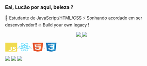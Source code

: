### Eai, Lucão por aqui, beleza ?


 🌱 Estudante de JavaScript/HTML/CSS 
 ⚡ Sonhando acordado em ser desenvolvedor!!
 🔥 Build your own legacy !

<div align="center">
  <a href="https://github.com/xLucasEmanuel">
  <img height="180em" src="https://github-readme-stats.vercel.app/api?username=xLucasEmanuel&show_icons=true&theme=dark&include_all_commits=true&count_private=true&"/>
  <img height="180em" src="https://github-readme-stats.vercel.app/api/top-langs/?username=xLucasEmanuel&layout=compact&langs_count=7&theme=dark"/>
</div>
  
  <div style="display: inline_block"><br>
  <img align="center" alt="Rafa-Js" height="30" width="40" src="https://raw.githubusercontent.com/devicons/devicon/master/icons/javascript/javascript-plain.svg">
  <img align="center" alt="Rafa-React" height="30" width="40" src="https://raw.githubusercontent.com/devicons/devicon/master/icons/react/react-original.svg">
  <img align="center" alt="Rafa-HTML" height="30" width="40" src="https://raw.githubusercontent.com/devicons/devicon/master/icons/html5/html5-original.svg">
  <img align="center" alt="Rafa-CSS" height="30" width="40" src="https://raw.githubusercontent.com/devicons/devicon/master/icons/css3/css3-original.svg">    
</div>
  <div> 
 
  <a href="https://instagram.com/luucasemanuuel" target="_blank"><img src="https://img.shields.io/badge/-Instagram-%23E4405F?style=for-the-badge&logo=instagram&logoColor=white" target="_blank"></a>
  <a href = "mailto:lucaslepsg@gmail.com"><img src="https://img.shields.io/badge/-Gmail-%23333?style=for-the-badge&logo=gmail&logoColor=white" target="_blank"></a>
  <a href="https://www.linkedin.com/in/lucas-emanuel-178586224" target="_blank"><img src="https://img.shields.io/badge/-LinkedIn-%230077B5?style=for-the-badge&logo=linkedin&logoColor=white" target="_blank"></a> 
